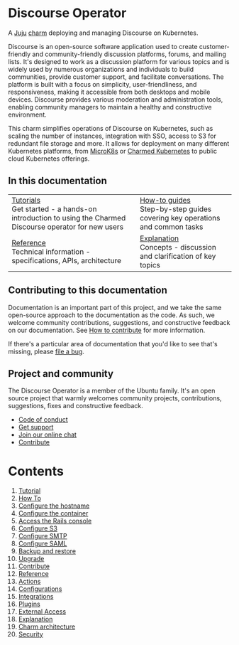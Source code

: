 <!-- vale Canonical.007-Headings-sentence-case = NO -->
<!-- "Operator" is part of the name -->
# Discourse Operator
<!-- vale Canonical.007-Headings-sentence-case = YES -->
A [Juju](https://juju.is/) [charm](https://documentation.ubuntu.com/juju/3.6/reference/charm/) deploying and managing Discourse on Kubernetes.

Discourse is an open-source software application used to create customer-friendly and community-friendly discussion platforms, 
forums, and mailing lists. It's designed to work as a discussion platform for various topics and is widely used by numerous 
organizations and individuals to build communities, provide customer support, and facilitate conversations. The platform is 
built with a focus on simplicity, user-friendliness, and responsiveness, making it accessible from both desktops and mobile 
devices. Discourse provides various moderation and administration tools, enabling community managers to maintain a healthy and 
constructive environment.

This charm simplifies operations of Discourse on Kubernetes, such as scaling the number of instances, integration 
with SSO, access to S3 for redundant file storage and more. It allows for deployment on many different Kubernetes 
platforms, from [MicroK8s](https://microk8s.io) or [Charmed Kubernetes](https://ubuntu.com/kubernetes) to public cloud 
Kubernetes offerings.

## In this documentation

| | |
|--|--|
|  [Tutorials](/t/discourse-k8s-docs-getting-started/12157)</br>  Get started - a hands-on introduction to using the Charmed Discourse operator for new users </br> |  [How-to guides](/t/discourse-k8s-docs-how-to-configure-the-hostname/12143) </br> Step-by-step guides covering key operations and common tasks | 
| [Reference](/t/discourse-k8s-docs-actions/12327) </br> Technical information - specifications, APIs, architecture | [Explanation](/t/discourse-k8s-docs-charm-architecture/12139) </br> Concepts - discussion and clarification of key topics  |

## Contributing to this documentation

Documentation is an important part of this project, and we take the same open-source approach to the documentation as the code. As such, we welcome community contributions, suggestions, and constructive feedback on our documentation. See [How to contribute](https://charmhub.io/discourse-k8s/docs/how-to-contribute) for more information.

If there's a particular area of documentation that you'd like to see that's missing, please [file a bug](https://github.com/canonical/discourse-k8s-operator/issues).

## Project and community

The Discourse Operator is a member of the Ubuntu family. It's an open source
project that warmly welcomes community projects, contributions, suggestions,
fixes and constructive feedback.

- [Code of conduct](https://ubuntu.com/community/code-of-conduct)
- [Get support](https://discourse.charmhub.io/)
- [Join our online chat](https://matrix.to/#/#charmhub-charmdev:ubuntu.com)
- [Contribute](https://charmhub.io/discourse-k8s/docs/how-to-contribute)

# Contents

1. [Tutorial](tutorial.md)
1. [How To](how-to)
  1. [Configure the hostname](how-to/configure-hostname.md)
  1. [Configure the container](how-to/configure-container.md)
  1. [Access the Rails console](how-to/access--the-rails-console.md)
  1. [Configure S3](how-to/configure-s3.md)
  1. [Configure SMTP](how-to/configure-smtp.md)
  1. [Configure SAML](how-to/configure-saml.md)
  1. [Backup and restore](how-to/backup-and-restore.md)
  1. [Upgrade](how-to/upgrade.md)
  1. [Contribute](how-to/contribute.md)
1. [Reference](reference)
  1. [Actions](reference/actions.md)
  1. [Configurations](reference/configurations.md)
  1. [Integrations](reference/integrations.md)
  1. [Plugins](reference/plugins.md)
  1. [External Access](reference/external-access.md)
1. [Explanation](explanation)
  1. [Charm architecture](explanation/charm-architecture.md)
  1. [Security](explanation/security.md)
